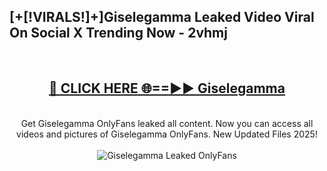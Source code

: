 <h2>[+[!VIRALS!]+]Giselegamma Leaked Video Viral On Social X Trending Now - 2vhmj</h2>
<br>
<div align="center">
<h2><a href="https://libra.edu.pl?Giselegamma" rel="nofollow">🔴 CLICK HERE 🌐==►► Giselegamma</a></h2>
<br>
Get Giselegamma OnlyFans leaked all content. Now you can access all videos and pictures of Giselegamma OnlyFans. New Updated Files 2025!
<br>
<br>
<a href="https://libra.edu.pl?Giselegamma" rel="nofollow" data-target="animated-image.originalLink"><img src="https://i.ibb.co.com/WyWwxjT/player-gif2.gif" alt="Giselegamma Leaked OnlyFans" style="max-width: 100%; display: inline-block;" data-target="animated-image.originalImage"></a>
</div>
<br>